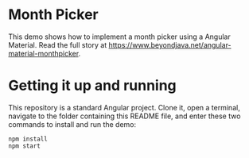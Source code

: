 # Month Picker

This demo shows how to implement a month picker using a Angular Material. Read the full story at https://www.beyondjava.net/angular-material-monthpicker.

# Getting it up and running

This repository is a standard Angular project. Clone it, open a terminal, navigate to the folder containing this README file,
and enter these two commands to install and run the demo:
```
npm install
npm start
```
